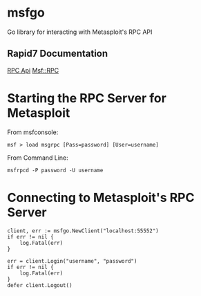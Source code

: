 # msfgo
Go library for interacting with Metasploit's RPC API

## Rapid7 Documentation
[RPC Api](https://docs.rapid7.com/metasploit/rpc-api)
[Msf::RPC](https://docs.metasploit.com/api/Msf/RPC.html)

# Starting the RPC Server for Metasploit
From msfconsole:
```
msf > load msgrpc [Pass=password] [User=username]
```

From Command Line:
```
msfrpcd -P password -U username
```

# Connecting to Metasploit's RPC Server
```
client, err := msfgo.NewClient("localhost:55552")
if err != nil {
    log.Fatal(err)
}

err = client.Login("username", "password")
if err != nil {
    log.Fatal(err)
}
defer client.Logout()
```